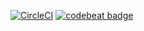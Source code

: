 [![CircleCI](https://circleci.com/gh/delineateio/delineateio.api/tree/master.svg?style=shield)](https://circleci.com/gh/delineateio/delineateio.api/tree/master) [![codebeat badge](https://codebeat.co/badges/50719a6b-365a-4041-8b22-42d84e15c62e)](https://codebeat.co/projects/github-com-delineateio-delineateio-api-master-7363f8b9-f43a-4578-a1b3-78a788a3a03d)
